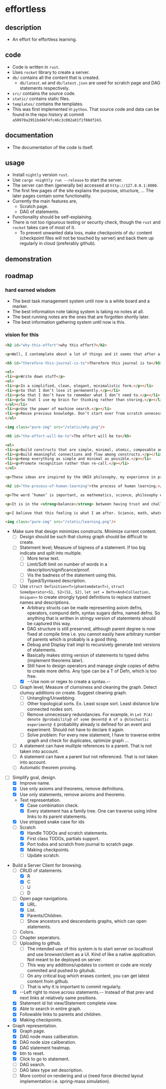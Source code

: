 # effortless

## description
- An effort for effortless learning.

## code
- Code is written in `rust`.
- Uses `rocket` library to create a server.
- `db/` contains all the content that is created.
    - `db/latest.md` and `db/latest.json` are used for scratch page and DAG statements respectively.
- `src/` contains the source code.
- `static/` contains static files.
- `templates/` contains the templates.
- This was first implemented in `python`. That source code and data can be found in the repo history at commit `a50970a2951bd46f4fc46c3c082a01f1f88df243`.

## documentation
- The documentation of the code is itself.

## usage
- Install `nightly` version `rust`.
- Use `cargo +nightly run --release` to start the server.
- The server can then (generally be) accessed at `http://127.0.0.1:8000`.
- The first few pages of the site explains the purpose, structure, ... The later pages contain some functionality.
- Currently the main features are,
    - Scratch page.
    - DAG of statements.
- Functionality should be self-explaining.
- There is not too rigourous testing or security check, though the `rust` and `rocket` takes care of most of it.
    - To prevent unwanted data loss, make checkpoints of `db/` content (checkpoint files will not be touched by server) and back them up regularly in cloud (preferably github).

## demonstration

## roadmap

### hard earned wisdom
- The best task management system until now is a white board and a marker.
- The best information note taking system is taking no notes at all.
- The best running notes are the ones that are forgotten shortly later.
- The best information gathering system until now is this.

### vision for this
```html
<h2 id="why-this-effort">why this effort?</h2>

<p>Well, I contemplate about a lot of things and it seems that after a point I am not able to keep track of them. I forget some important conclusions, perspectives, schools of thought, jewels of wisdom and such things in various aspects that are fruits of a lot of effort, suffering and pain. And I often have to re-start my train of thought on them, which is tedious and demotivating after a point of time.</p>

<h5 id="therefore-this-journal-is-to">Therefore this journal is to</h5>

<ol>
<li><p>Write down stuff</p>
<ol>
<li><p>In a simplified, clean, elegant, minimalistic form.</p></li>
<li><p>So that I don’t lose it permanently.</p></li>
<li><p>So that I don’t have to remember what I don’t need to.</p></li>
<li><p>So that I use my brain for thinking rather than storing.</p></li>
</ol></li>
<li><p>Use the power of machine search.</p></li>
<li><p>Reuse previous knowledge. Don’t start over from scratch unnecessarily.</p></li>
</ol>

<img class="pure-img" src="/static/why.png"/>

<h5 id="the-effort-will-be-to">The effort will be to</h5>

<ol>
<li><p>Build constructs that are simple, minimal, atomic, composable and excel at one thing.</p></li>
<li><p>Build meaningful connections and flow among constructs.</p></li>
<li><p>Keep everything as simple and minimal as possible.</p></li>
<li><p>Promote recognition rather than re-call.</p></li>
</ol>

<p>These ideas are inspired by the UNIX philosophy, my experience in programming and doing things in general.</p>

<h2 id="the-process-of-human-learning">the process of human learning.</h2>

<p>The word ‘human’ is important, as mathematics, science, philosophy etc... are after all, human made things and there is nothing ‘absolute’ or ‘exact’ about them. So, there is no reason to be serious or stuck up with anything (especially science). Beliefs lies at the heart of all human made things (even science and the mighty math). As beliefs are not unconditionally correct, nothing should be blindly accepted forever, rather everything better be constantly challenged. This does not mean that nothing should be trusted, that might be even worse.</p>

<p>It is in the <strong>balance</strong> between having trust and challenging it simultaneously lies any <strong>conceivable learning</strong>. If the balance tips left it is called ‘arrogance’, else if it tips right it is called ‘insanity’. If the balance is right it produces a sense of happiness, fun and joy.</p>

<p>I believe that this feeling is what I am after. Science, math, whatever are just classifications of work but the balance is the real deal. <strong>In fact, discovering joy through this balance is the spirit of life itself</strong>.</p>

<img class="pure-img" src="/static/learning.png"/>
```

- Make sure that design minimizes constructs. Minimize current content.
    - [ ] Design should be such that clumsy graph should be difficult to create.
    - [ ] Statement level; Measure of bigness of a statement. If too big indicate and split into multiple.
        - [ ] More terse text.
        - [ ] Limit/Soft limit on number of words in a description/significance/proof.
        - [ ] Vis the badness of the statement using this.
        - [ ] Typed/Syntaxed description.
    - [ ] Use `struct Definition<T>(phantomdata<T>)`, `struct SomeOperator<S1, S2>(S1, S2)`, `let set = Defn<And<Collection, Unique>>` to create strongly typed definitions to replace statment names and descriptions.
        - Arbitrary structs can be made representing axiom defns, operators, compund defn, syntax sugars defns, named defns. So anything that is written in stringy version of statemtents should be captured this way.
        - DAG structure is still preserved, although parent degree is now fixed at compile time i.e. you cannot easily have arbitrary number of parents which is probably is a good thing.
        - Debug and Display trait impl to recursively generate text versions of statements.
        - Basically makes string version of statements to typed defns (implement theorems later).
        - Still have to design operators and manage single copies of defns to create more defns. Any type can be a T of Defn<T>, which is too free.
        - [x] --Use nom or regex to create a syntax.--
    - [ ] Graph level; Measure of clumsiness and cleaning the graph. Detect clumsy additions on create. Suggest cleaning graph.
        - [ ] Untangling/Unwebbing.
        - [ ] Other topological sorts. Ex. Least scope sort. Least distance b/w connected nodes sort.
        - [ ] Remove unnecessary redundancies. For example, in `Let P(A) denote @probability@ of some @event@ A of a @stochastic experiment@ E` probability already is defined for an event and experiment. Should not have to declare it again.
        - [ ] Solve problem: For every new statement, I have to traverse entire graph and check for duplicates, optimize graph ...
    - [ ] A statement can have multiple references to a parent. That is not taken into account.
    - [ ] A statement can have a parent but not referenced. That is not taken into account.
    - [ ] Automatic theorem proving.
- [ ] Simplify goal, design.
    - [x] Improve name.
    - [x] Use only axioms and theorems, remove definitions.
    - [x] Use only statements, remove axioms and theorems.
    - Text representation.
        - [x] Case combination check.
        - [x] Every statement has a family tree. One can traverse using inline links to its parent statements.
    - [x] Use stripped snake case for ids
    - [ ] Scratch
        - [x] Handle TODOs and scratch statements.
        - [x] First class TODOs, partials support.
        - [x] Port todos and scratch from journal to scratch page.
        - [x] Making checkpoints.
        - [ ] Update scratch.
- Build a Server Client for browsing.
    - [ ] CRUD of statements.
        - [x] R
        - [x] C
        - [ ] U
        - [ ] D
    - [ ] Open page navigations.
        - [x] URL.
        - [x] List.
        - [x] Parents/Children.
        - [ ] Show ancestors and descendants graphs, which can open statements.
    - [ ] Colors.
    - [ ] Chapter seperators.
    - [ ] Uploading to github.
        - [ ] The intended use of this system is to start server on localhost and use browser/client as a UI. Kind of like a native application. Not meant to be deployed on server.
        - [ ] This way any additions/updates to content or code are nicely commited and pushed to gituhub.
        - [ ] On any critical bug which erases content, you can get latest content from github.
        - [ ] That is why it is important to commit regularly.
    - [x] --Left right to move across statements.-- Instead of that prev and next links at relatively same positions.
    - [x] Statement id list view/Statement complete view.
    - [x] Able to search in entire graph.
    - [x] Followable links to parents and children.
    - [x] Making checkpoints.
- Graph representation.
    - [x] Graph page.
    - [x] DAG node mass caliberation.
    - [x] DAG node size caliberation.
    - [x] DAG statement heatmap.
    - [x] btn to reset.
    - [x] Click to go to statement.
    - [ ] DAG search.
    - [ ] DAG latex type set description.
    - [ ] More control on rendering and ui (need force directed layout implementation i.e. spring-mass simulation).
